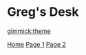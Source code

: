 <!--
    Name of the wiki

    For example:

    # My Wiki
-->

# Greg's Desk

<!--
    Default theme

    See: http://dynalon.github.io/mdwiki/#!customizing.md#Theme_chooser

    For example:

        [gimmick:theme](slate)

    Note that non-default themes will require Web access; or else you'll have to instead load the CSS file yourself as part of the index.html.
-->

[gimmick:theme](slate)

<!--
    Navigation

    See: ttp://dynalon.github.io/mdwiki/#!quickstart.md#Adding_a_navigation
-->
[Home](index.md)
[Page 1](pages/page1.md)
[Page 2](pages/page2.md)
